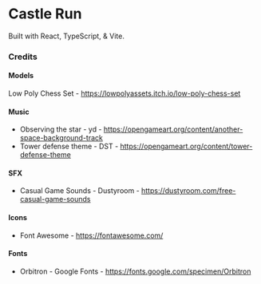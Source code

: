 # Castle Run

Built with React, TypeScript, & Vite.

### Credits
#### Models
Low Poly Chess Set - https://lowpolyassets.itch.io/low-poly-chess-set
#### Music
- Observing the star - yd - https://opengameart.org/content/another-space-background-track
- Tower defense theme - DST - https://opengameart.org/content/tower-defense-theme
#### SFX
- Casual Game Sounds - Dustyroom - https://dustyroom.com/free-casual-game-sounds
#### Icons
- Font Awesome - https://fontawesome.com/
#### Fonts
- Orbitron - Google Fonts - https://fonts.google.com/specimen/Orbitron
